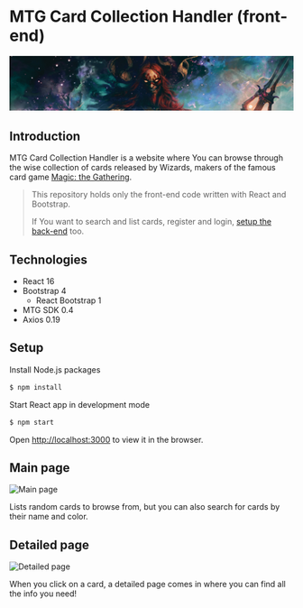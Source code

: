 # MTG Card Collection Handler (front-end)

<img src="public/img/navbar.jpg">

## Introduction

MTG Card Collection Handler is a website where You can browse through the wise collection of cards released by Wizards, makers of the famous card game [Magic: the Gathering](https://magic.wizards.com/).

> This repository holds only the front-end code written with React and Bootstrap.
>
> If You want to search and list cards, register and login, [setup the back-end](https://github.com/Szpoti/mtg-card-collection-handler-server#setup) too.

## Technologies

- React 16
- Bootstrap 4
  - React Bootstrap 1
- MTG SDK 0.4
- Axios 0.19

## Setup

Install Node.js packages

``` sh
$ npm install
```

Start React app in development mode

``` sh
$ npm start
```

Open [http://localhost:3000](http://localhost:3000) to view it in the browser.

## Main page

![Main page](https://i.ibb.co/LtQRc5d/ranpic.png)

Lists random cards to browse from, but you can also search for cards by their name and color.

## Detailed page

![Detailed page](https://i.ibb.co/c24PbgX/ujkep.png)

When you click on a card, a detailed page comes in where you can find all the info you need!
